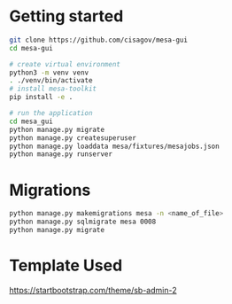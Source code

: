 # Getting started

```bash
git clone https://github.com/cisagov/mesa-gui
cd mesa-gui

# create virtual environment
python3 -m venv venv
. ./venv/bin/activate
# install mesa-toolkit
pip install -e .

# run the application
cd mesa_gui
python manage.py migrate
python manage.py createsuperuser
python manage.py loaddata mesa/fixtures/mesajobs.json
python manage.py runserver
```

# Migrations
```bash
python manage.py makemigrations mesa -n <name_of_file>
python manage.py sqlmigrate mesa 0008
python manage.py migrate
```

# Template Used

https://startbootstrap.com/theme/sb-admin-2


